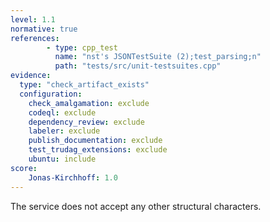 ```yaml
---
level: 1.1
normative: true
references:
        - type: cpp_test
          name: "nst's JSONTestSuite (2);test_parsing;n"
          path: "tests/src/unit-testsuites.cpp"
evidence:
  type: "check_artifact_exists"
  configuration:
    check_amalgamation: exclude
    codeql: exclude
    dependency_review: exclude
    labeler: exclude
    publish_documentation: exclude
    test_trudag_extensions: exclude
    ubuntu: include
score:
    Jonas-Kirchhoff: 1.0
---
```


The service does not accept any other structural characters.
